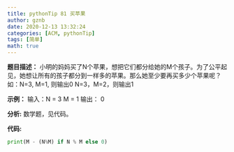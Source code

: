 ```yaml
---
title: pythonTip 81 买苹果
author: gznb
date: 2020-12-13 13:32:24
categories: [ACM, pythonTip]
tags: [简单]
math: true
---
```


**题目描述：**
小明的妈妈买了N个苹果，想把它们都分给她的M个孩子。为了公平起见，她想让所有的孩子都分到一样多的苹果。那么她至少要再买多少个苹果呢？
如：N=3, M=1, 则输出0
  N=3，M=2，则输出1

**示例：**
输入：N = 3   M = 1
输出： 0



**分析:**
数学题，见代码。



**代码:**
```python
print(M - (N%M) if N % M else 0)
```
